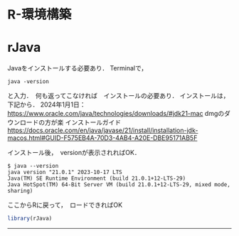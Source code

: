 # R-環境構築


# rJava
Javaをインストールする必要あり．
Terminalで，　
```
java -version
```
と入力．　何も返ってこなければ　インストールの必要あり．
インストールは，下記から．
2024年1月1日：　https://www.oracle.com/java/technologies/downloads/#jdk21-mac
dmgのダウンロードの方が楽
インストールガイド
https://docs.oracle.com/en/java/javase/21/install/installation-jdk-macos.html#GUID-F575EB4A-70D3-4AB4-A20E-DBE95171AB5F

インストール後，　versionが表示されればOK．
```
$ java --version
java version "21.0.1" 2023-10-17 LTS
Java(TM) SE Runtime Environment (build 21.0.1+12-LTS-29)
Java HotSpot(TM) 64-Bit Server VM (build 21.0.1+12-LTS-29, mixed mode, sharing)
```
ここからRに戻って，　ロードできればOK
```r
library(rJava)
```
--------


#
